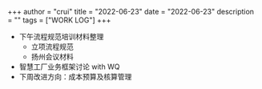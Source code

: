 +++
author = "crui"
title = "2022-06-23"
date = "2022-06-23"
description = ""
tags = ["WORK LOG"]
+++

- 下午流程规范培训材料整理
	- 立项流程规范
	- 扬州会议材料
- 智慧工厂业务框架讨论 with WQ
- 下周改进方向：成本预算及核算管理